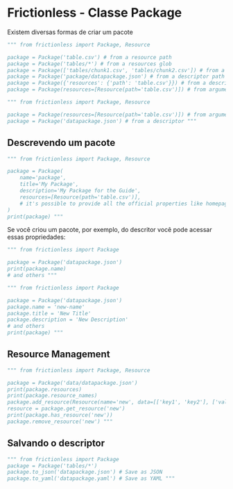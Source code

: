 # Frictionless - Classe Package

Existem diversas formas de criar um pacote

```python script
""" from frictionless import Package, Resource

package = Package('table.csv') # from a resource path
package = Package('tables/*') # from a resources glob
package = Package(['tables/chunk1.csv', 'tables/chunk2.csv']) # from a list
package = Package('package/datapackage.json') # from a descriptor path
package = Package({'resources': {'path': 'table.csv'}}) # from a descriptor
package = Package(resources=[Resource(path='table.csv')]) # from arguments """
```

```python script
""" from frictionless import Package, Resource

package = Package(resources=[Resource(path='table.csv')]) # from arguments
package = Package('datapackage.json') # from a descriptor """
```

## Descrevendo um pacote

```python script
""" from frictionless import Package, Resource

package = Package(
    name='package',
    title='My Package',
    description='My Package for the Guide',
    resources=[Resource(path='table.csv')],
    # it's possible to provide all the official properties like homepage, version, etc
)
print(package) """
```

Se você criou um pacote, por exemplo, do descritor você pode acessar essas propriedades:

```python script
""" from frictionless import Package

package = Package('datapackage.json')
print(package.name)
# and others """
```

```python script
""" from frictionless import Package

package = Package('datapackage.json')
package.name = 'new-name'
package.title = 'New Title'
package.description = 'New Description'
# and others
print(package) """
```

## Resource Management

```python script
""" from frictionless import Package, Resource

package = Package('data/datapackage.json')
print(package.resources)
print(package.resource_names)
package.add_resource(Resource(name='new', data=[['key1', 'key2'], ['val1', 'val2']]))
resource = package.get_resource('new')
print(package.has_resource('new'))
package.remove_resource('new') """
```

## Salvando o descriptor

```python script
""" from frictionless import Package
package = Package('tables/*')
package.to_json('datapackage.json') # Save as JSON
package.to_yaml('datapackage.yaml') # Save as YAML """
```